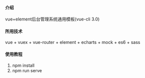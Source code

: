 #### 介绍
vue+element后台管理系统通用模板(vue-cli 3.0)

#### 所用技术
vue + vuex + vue-router + element + echarts + mock + es6 + sass


#### 使用教程

1. npm install
2. npm run serve